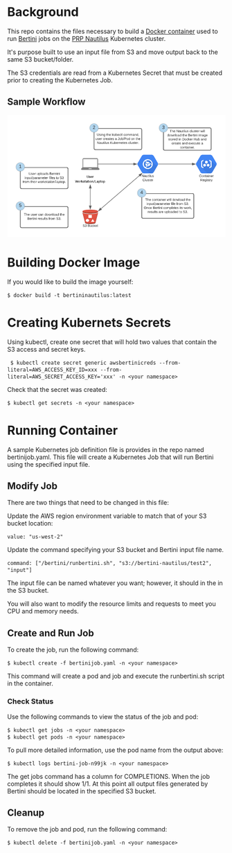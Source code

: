 # Background

This repo contains the files necessary to build a [Docker container](https://hub.docker.com/repository/docker/mfarley/bertininautilus) used to run [Bertini](https://bertini.nd.edu/) jobs on the [PRP Nautilus](https://pacificresearchplatform.org/nautilus/) Kubernetes cluster.

It's purpose built to use an input file from S3 and move output back to the same S3 bucket/folder.

The S3 credentials are read from a Kubernetes Secret that must be created prior to creating the Kubernetes Job.

## Sample Workflow

![Bertini Workflow Diagram](bertini-workflow-diagram.png)

# Building Docker Image

If you would like to build the image yourself:

```
$ docker build -t bertininautilus:latest
```

# Creating Kubernets Secrets

Using kubectl, create one secret that will hold two values that contain the S3 access and secret keys.

```
 $ kubectl create secret generic awsbertinicreds --from-literal=AWS_ACCESS_KEY_ID=xxx --from-literal=AWS_SECRET_ACCESS_KEY='xxx' -n <your namespace> 
 ```

 Check that the secret was created:

 ```
 $ kubectl get secrets -n <your namespace>
 ```

# Running Container

A sample Kubernetes job definition file is provides in the repo named bertinijob.yaml. This file will create a Kubernetes Job that will run Bertini using the specified input file.

## Modify Job
There are two things that need to be changed in this file:

Update the AWS region environment variable to match that of your S3 bucket location:

```
value: "us-west-2"
```

Update the command specifying your S3 bucket and Bertini input file name.

```
command: ["/bertini/runbertini.sh", "s3://bertini-nautilus/test2", "input"]
```

The input file can be named whatever you want; however, it should in the in the S3 bucket. 

You will also want to modify the resource limits and requests to meet you CPU and memory needs. 

## Create and Run Job

To create the job, run the following command:

```
$ kubectl create -f bertinijob.yaml -n <your namespace>
```

This command will create a pod and job and execute the runbertini.sh script in the container.

### Check Status

Use the following commands to view the status of the job and pod:

```
$ kubectl get jobs -n <your namespace> 
$ kubectl get pods -n <your namespace>
```

To pull more detailed information, use the pod name from the output above:

```
$ kubectl logs bertini-job-n99jk -n <your namespace>
```

The get jobs command has a column for COMPLETIONS. When the job completes it should show 1/1. At this point all output files generated by Bertini should be located in the specified S3 bucket.

## Cleanup

To remove the job and pod, run the following command:

```
$ kubectl delete -f bertinijob.yaml -n <your namespace>
```
